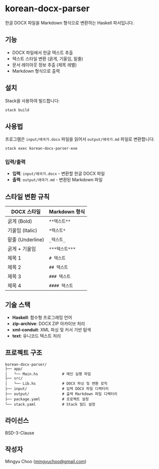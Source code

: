# korean-docx-parser

한글 DOCX 파일을 Markdown 형식으로 변환하는 Haskell 파서입니다.

## 기능

- DOCX 파일에서 한글 텍스트 추출
- 텍스트 스타일 변환 (굵게, 기울임, 밑줄)
- 문서 레이아웃 정보 추출 (제목 레벨)
- Markdown 형식으로 출력

## 설치

Stack을 사용하여 빌드합니다:

```bash
stack build
```

## 사용법

프로그램은 `input/애국가.docx` 파일을 읽어서 `output/애국가.md` 파일로 변환합니다:

```bash
stack exec korean-docx-parser-exe
```

### 입력/출력

- **입력**: `input/애국가.docx` - 변환할 한글 DOCX 파일
- **출력**: `output/애국가.md` - 변환된 Markdown 파일

## 스타일 변환 규칙

| DOCX 스타일 | Markdown 형식 |
|------------|--------------|
| 굵게 (Bold) | `**텍스트**` |
| 기울임 (Italic) | `*텍스트*` |
| 밑줄 (Underline) | `_텍스트_` |
| 굵게 + 기울임 | `***텍스트***` |
| 제목 1 | `# 텍스트` |
| 제목 2 | `## 텍스트` |
| 제목 3 | `### 텍스트` |
| 제목 4 | `#### 텍스트` |

## 기술 스택

- **Haskell**: 함수형 프로그래밍 언어
- **zip-archive**: DOCX ZIP 아카이브 처리
- **xml-conduit**: XML 파싱 및 커서 기반 탐색
- **text**: 유니코드 텍스트 처리

## 프로젝트 구조

```
korean-docx-parser/
├── app/
│   └── Main.hs           # 메인 실행 파일
├── src/
│   └── Lib.hs            # DOCX 파싱 및 변환 로직
├── input/                # 입력 DOCX 파일 디렉터리
├── output/               # 출력 Markdown 파일 디렉터리
├── package.yaml          # 프로젝트 설정
└── stack.yaml            # Stack 빌드 설정
```

## 라이선스

BSD-3-Clause

## 작성자

Mingyu Choo (mingyuchoo@gmail.com)
